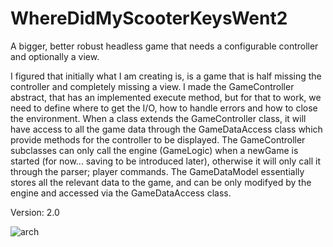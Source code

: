 # WhereDidMyScooterKeysWent2
A bigger, better robust headless game that needs a configurable controller and optionally a view.

I figured that initially what I am creating is, is a game that is half missing the controller and completely missing a view. I made the GameController abstract, that has an implemented execute method, but for that to work, we need to define where to get the I/O, how to handle errors and how to close the environment.
When a class extends the GameController class, it will have access to all the game data through the GameDataAccess class which provide methods for the controller to be displayed.
The GameController subclasses can only call the engine (GameLogic) when a newGame is started (for now... saving to be introduced later), otherwise it will only call it through the parser; player commands.
The GameDataModel essentially stores all the relevant data to the game, and can be only modifyed by the engine and accessed via the GameDataAccess class.

Version: 2.0

![arch](https://user-images.githubusercontent.com/90683098/140827720-78169582-2fee-4a8b-8fd6-87ebd11b3fa2.PNG)
